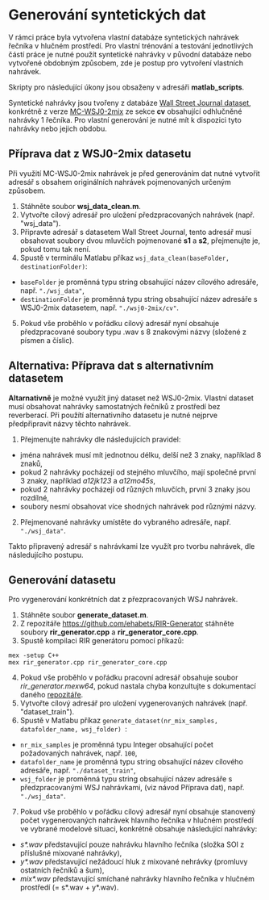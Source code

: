 # Generování syntetických dat
V rámci práce byla vytvořena vlastní databáze syntetických nahrávek řečníka v hlučném prostředí. Pro vlastní trénování a testování jednotlivých částí práce je nutné použít syntetické nahrávky v původní databáze nebo vytvořené obdobným způsobem, zde je postup pro vytvoření vlastních nahrávek.

Skripty pro následující úkony jsou obsaženy v adresáři **matlab_scripts**.

Syntetické nahrávky jsou tvořeny z databáze [Wall Street Journal dataset](https://doi.org/10.1109/ICASSP.2016.7471631), konkrétně z verze [MC-WSJ0-2mix](https://doi.org/10.1109/ICASSP.2018.8461639) ze sekce **cv** obsahující odhlučněné nahrávky 1 řečníka. Pro vlastní generování je nutné mít k dispozici tyto nahrávky nebo jejich obdobu.

## Příprava dat z WSJ0-2mix datasetu
Při využití MC-WSJ0-2mix nahrávek je před generováním dat nutné vytvořit adresář s obsahem originálních nahrávek pojmenovaných určeným způsobem.

1. Stáhněte soubor **wsj_data_clean.m**.
2. Vytvořte cílový adresář pro uložení předzpracovaných nahrávek (např. "wsj_data").
3. Připravte adresář s datasetem Wall Street Journal, tento adresář musí obsahovat soubory dvou mluvčích pojmenované **s1** a **s2**, přejmenujte je, pokud tomu tak není.
4. Spustě v terminálu Matlabu příkaz ```wsj_data_clean(baseFolder, destinationFolder)```:
  - ```baseFolder``` je proměnná typu string obsahující název cílového adresáře, např.  ```"./wsj_data"```, <br>
  - ```destinationFolder``` je proměnná typu string obsahující název adresáře s WSJ0-2mix datasetem, např.  ```"./wsj0-2mix/cv"```.
5. Pokud vše proběhlo v pořádku cílový adresář nyní obsahuje předzpracované soubory typu .wav s 8 znakovými názvy (složené z písmen a číslic).

## Alternativa: Příprava dat s alternativním datasetem

**Altarnativně** je možné využít jiný dataset než WSJ0-2mix. Vlastní dataset musí obsahovat nahrávky samostatných řečníků z prostředí bez reverberací. Při použítí alternativního datasetu je nutné nejprve předpřipravit názvy těchto nahrávek.

1. Přejmenujte nahrávky dle následujících pravidel:
- jména nahrávek musí mít jednotnou délku, delší než 3 znaky, například 8 znaků,
- pokud 2 nahrávky pocházejí od stejného mluvčího, mají společné první 3 znaky, například *a12jk123* a *a12mo45s*,
- pokud 2 nahrávky pocházejí od různých mluvčích, první 3 znaky jsou rozdílné,
- soubory nesmí obsahovat více shodných nahrávek pod různými názvy.

2. Přejmenované nahrávky umístěte do vybraného adresáře, např.  ```"./wsj_data"```.

Takto připravený adresář s nahrávkami lze využít pro tvorbu nahrávek, dle následujícího postupu.

## Generování datasetu
Pro vygenerování konkrétních dat z přezpracovaných WSJ nahrávek.

1. Stáhněte soubor **generate_dataset.m**.
2. Z repozitáře https://github.com/ehabets/RIR-Generator stáhněte soubory **rir_generator.cpp** a **rir_generator_core.cpp**.
3. Spustě kompilaci RIR generátoru pomocí příkazů:
 ```
mex -setup C++
mex rir_generator.cpp rir_generator_core.cpp
 ```
4. Pokud vše proběhlo v pořádku pracovní adresář obsahuje soubor *rir_generator.mexw64*, pokud nastala chyba konzultujte s dokumentací daného [repozitáře](https://github.com/ehabets/RIR-Generator?tab=readme-ov-file).
5. Vytvořte cílový adresář pro uložení vygenerovaných nahrávek (např. "dataset_train").
6. Spustě v Matlabu příkaz ```generate_dataset(nr_mix_samples, datafolder_name, wsj_folder) ```:<br>
  - ```nr_mix_samples``` je proměnná typu Integer obsahující počet požadovaných nahrávek, např.  ```100```, <br>
  - ```datafolder_name``` je proměnná typu string obsahující název cílového adresáře, např.  ```"./dataset_train"```, <br>
  - ```wsj_folder``` je proměnná typu string obsahující název adresáře s předzpracovanými WSJ nahrávkami, (viz návod Příprava dat), např.  ```"./wsj_data"```.
7. Pokud vše proběhlo v pořádku cílový adresář nyní obsahuje stanovený počet vygenerovaných nahrávek hlavního řečníka v hlučném prostředí ve vybrané modelové situaci, konkrétně obsahuje následující nahrávky:
  - *s\*.wav* představující pouze nahrávku hlavního řečníka (složka SOI z příslušné mixované nahrávky),
  - *y\*.wav* představující nežádoucí hluk z mixované nehrávky (promluvy ostatních řečníků a šum),
  - *mix\*.wav* představující smíchané nahrávky hlavního řečníka v hlučném prostředí (= s*.wav + y*.wav).

